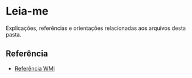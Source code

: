 # Leia-me

Explicações, referências e orientações relacionadas aos arquivos desta pasta.

## Referência

* [Referência WMI](https://learn.microsoft.com/pt-br/windows/win32/wmisdk/wmi-reference)
